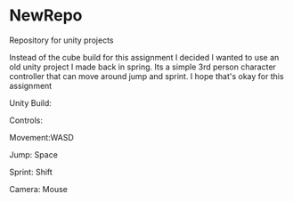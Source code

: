 # NewRepo
 Repository for unity projects

Instead of the cube build for this assignment I decided I wanted to use an old unity project I made back in spring. Its a simple 3rd person character controller that can move around jump and sprint. I hope that's okay for this assignment

Unity Build:

Controls:

Movement:WASD

Jump: Space

Sprint: Shift

Camera: Mouse
